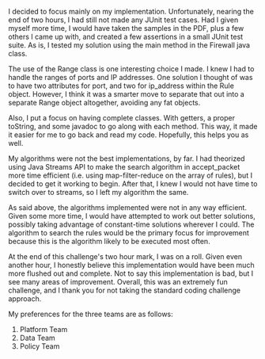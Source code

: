 I decided to focus mainly on my implementation. Unfortunately, nearing the end of two hours, I had still not made any JUnit test cases. Had I given myself more time, I would have taken the samples in the PDF, plus a few others I came up with, and created a few assertions in a small JUnit test suite. As is, I tested my solution using the main method in the Firewall java class.

The use of the Range class is one interesting choice I made. I knew I had to handle the ranges of ports and IP addresses. One solution I thought of was to have two attributes for port, and two for ip_address within the Rule object. However, I think it was a smarter move to separate that out into a separate Range object altogether, avoiding any fat objects.

Also, I put a focus on having complete classes. With getters, a proper toString, and some javadoc to go along with each method. This way, it made it easier for me to go back and read my code. Hopefully, this helps you as well.

My algorithms were not the best implementations, by far. I had theorized using Java Streams API to make the search algorithm in accept_packet more time efficient (i.e. using map-filter-reduce on the array of rules), but I decided to get it working to begin. After that, I knew I would not have time to switch over to streams, so I left my algorithm the same.

As said above, the algorithms implemented were not in any way efficient. Given some more time, I would have attempted to work out better solutions, possibly taking advantage of constant-time solutions wherever I could. The algorithm to search the rules would be the primary focus for improvement because this is the algorithm likely to be executed most often.

At the end of this challenge's two hour mark, I was on a roll. Given even another hour, I honestly believe this implementation would have been much more flushed out and complete. Not to say this implementation is bad, but I see many areas of improvement. Overall, this was an extremely fun challenge, and I thank you for not taking the standard coding challenge approach.

My preferences for the three teams are as follows:
1. Platform Team
2. Data Team
3. Policy Team
